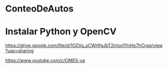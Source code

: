 # ConteoDeAutos

# Instalar Python y OpenCV
https://drive.google.com/file/d/1OZtig_sCWHfgJbT2irtoo1YnHo7hCrgq/view?usp=sharing


https://www.youtube.com/c/OMES-va
